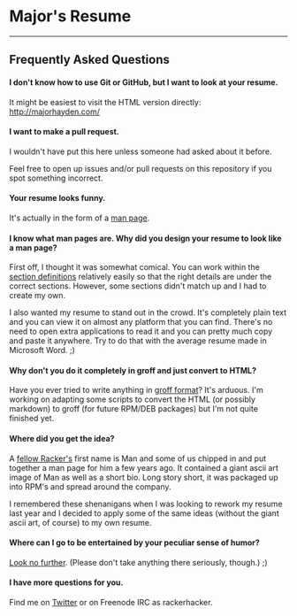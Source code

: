 # Major's Resume
----
## Frequently Asked Questions

#### I don't know how to use Git or GitHub, but I want to look at your resume.
It might be easiest to visit the HTML version directly: http://majorhayden.com/

#### I want to make a pull request.
I wouldn't have put this here unless someone had asked about it before.

Feel free to open up issues and/or pull requests on this repository if you spot something incorrect.

#### Your resume looks funny.
It's actually in the form of a [man page](http://en.wikipedia.org/wiki/Man_page).

#### I know what man pages are. Why did you design your resume to look like a man page?
First off, I thought it was somewhat comical.  You can work within the [section definitions](http://en.wikipedia.org/wiki/Man_page#Manual_sections) relatively easily so that the right details are under the correct sections.  However, some sections didn't match up and I had to create my own.

I also wanted my resume to stand out in the crowd.  It's completely plain text and you can view it on almost any platform that you can find.  There's no need to open extra applications to read it and you can pretty much copy and paste it anywhere.  Try to do that with the average resume made in Microsoft Word. ;)

#### Why don't you do it completely in groff and just convert to HTML?
Have you ever tried to write anything in [groff format](http://linux.die.net/man/7/groff)?  It's arduous.  I'm working on adapting some scripts to convert the HTML (or possibly markdown) to groff (for future RPM/DEB packages) but I'm not quite finished yet.

#### Where did you get the idea?
A [fellow Racker's](http://www.linkedin.com/pub/man-chung/30/180/b7b) first name is Man and some of us chipped in and put together a man page for him a few years ago.  It contained a giant ascii art image of Man as well as a short bio.  Long story short, it was packaged up into RPM's and spread around the company.

I remembered these shenanigans when I was looking to rework my resume last year and I decided to apply some of the same ideas (without the giant ascii art, of course) to my own resume.

#### Where can I go to be entertained by your peculiar sense of humor?
[Look no further](http://thesocialnerd.com). (Please don't take anything there seriously, though.) ;)

#### I have more questions for you.
Find me on [Twitter](http://twitter.com/rackerhacker) or on Freenode IRC as rackerhacker.
